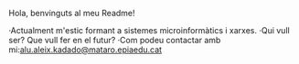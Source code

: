 
Hola, benvinguts al meu Readme!

·Actualment m'estic formant a sistemes microinformàtics i xarxes.
·Qui vull ser? Que vull fer en el futur?
·Com podeu contactar amb mi:alu.aleix.kadado@mataro.epiaedu.cat
